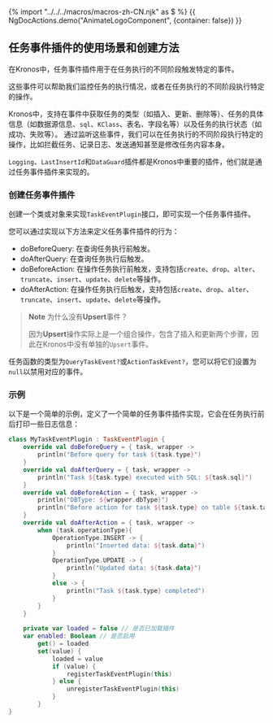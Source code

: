 {% import "../../../macros/macros-zh-CN.njk" as $ %}
{{ NgDocActions.demo("AnimateLogoComponent", {container: false}) }}

## 任务事件插件的使用场景和创建方法

在Kronos中，任务事件插件用于在任务执行的不同阶段触发特定的事件。

这些事件可以帮助我们监控任务的执行情况，或者在任务执行的不同阶段执行特定的操作。

Kronos中，支持在事件中获取任务的类型（如插入、更新、删除等）、任务的具体信息（如数据源信息、`sql`、`KClass`、表名、字段名等）以及任务的执行状态（如成功、失败等）。
通过监听这些事件，我们可以在任务执行的不同阶段执行特定的操作，比如拦截任务、记录日志、发送通知甚至是修改任务内容本身。

`Logging`、`LastInsertId`和`DataGuard`插件都是Kronos中重要的插件，他们就是通过任务事件插件来实现的。

### 创建任务事件插件

创建一个类或对象来实现`TaskEventPlugin`接口，即可实现一个任务事件插件。

您可以通过实现以下方法来定义任务事件插件的行为：

- doBeforeQuery: 在查询任务执行前触发。
- doAfterQuery: 在查询任务执行后触发。
- doBeforeAction: 在操作任务执行前触发，支持包括`create`、`drop`、`alter`、`truncate`、`insert`、`update`、`delete`等操作。
- doAfterAction: 在操作任务执行后触发，支持包括`create`、`drop`、`alter`、`truncate`、`insert`、`update`、`delete`等操作。

> **Note**
> 为什么没有**Upsert**事件？
> 
> 因为**Upsert**操作实际上是一个组合操作，包含了插入和更新两个步骤，因此在Kronos中没有单独的`Upsert`事件。

任务函数的类型为`QueryTaskEvent?`或`ActionTaskEvent?`，您可以将它们设置为`null`以禁用对应的事件。

### 示例

以下是一个简单的示例，定义了一个简单的任务事件插件实现，它会在任务执行前后打印一些日志信息：

```kotlin
class MyTaskEventPlugin : TaskEventPlugin {
    override val doBeforeQuery = { task, wrapper ->
        println("Before query for task ${task.type}")
    }
    override val doAfterQuery = { task, wrapper ->
        println("Task ${task.type} executed with SQL: ${task.sql}")
    }
    override val doBeforeAction = { task, wrapper ->
        println("DBType: ${wrapper.dbType}")
        println("Before action for task ${task.type} on table ${task.tableName}")
    }
    override val doAfterAction = { task, wrapper ->
        when (task.operationType){
            OperationType.INSERT -> {
                println("Inserted data: ${task.data}")
            }
            OperationType.UPDATE -> {
                println("Updated data: ${task.data}")
            }
            else -> {
                println("Task ${task.type} completed")
            }
        }
    }
    
    private var loaded = false // 是否已加载插件
    var enabled: Boolean // 是否启用
        get() = loaded
        set(value) {
            loaded = value
            if (value) {
                registerTaskEventPlugin(this)
            } else {
                unregisterTaskEventPlugin(this)
            }
        }
}
```
